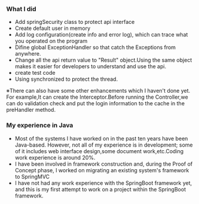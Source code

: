 ### What I did
- Add springSecurity class to protect api interface
- Create default user in memory
- Add log configuration(create info and error log), which can trace what you operated on the program
- Difine global ExceptionHandler so that catch the Exceptions from anywhere.
- Change all the api return value to "Result" object.Using the same object makes it easier for developers to understand and use the api.
- create test code
- Using synchronized to protect the thread.

※There can also have some other enhancements which I haven't done yet.
For example,It can create the Interceptor.Before running the Controller,we can do validation check and put the login information to the cache in the preHandler method.

### My experience in Java
- Most of the systems I have worked on in the past ten years have been Java-based. However, not all of my experience is in development; some of it includes web interface design,some document work,etc.Coding work experience is around 20%.
- I have been involved in framework construction and, during the Proof of Concept phase, I worked on migrating an existing system's framework to SpringMVC
- I have not had any work experience with the SpringBoot framework yet, and this is my first attempt to work on a project within the SpringBoot framework.